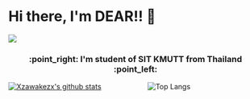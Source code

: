 # Hi there, I'm DEAR!! 👋

<img src="https://i.ibb.co/8jd30vx/codingwithcoffee.gif" />
<h3 align="center">:point_right: I'm student of SIT KMUTT from Thailand :point_left:</h3>

[![Xzawakezx's github stats](https://github-readme-stats.vercel.app/api?username=yanika44&theme=material-palenight)](https://github.com/yanika44/github-readme-stats)
&emsp;&emsp;&emsp;&emsp;&emsp;&emsp;
![Top Langs](https://github-readme-stats.vercel.app/api/top-langs/?username=yanika44&theme=tokyonight)


